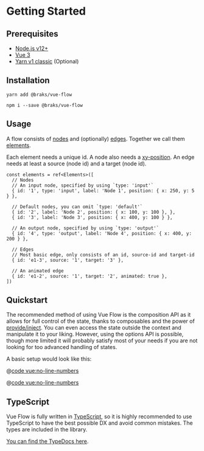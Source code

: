 # Getting Started

## Prerequisites

- [Node.js v12+](https://nodejs.org/)
- [Vue 3](https://vuejs.org/)
- [Yarn v1 classic](https://classic.yarnpkg.com/en/) (Optional)

## Installation

<CodeGroup>
  <CodeGroupItem title="YARN" active>

```bash:no-line-numbers
yarn add @braks/vue-flow
```

  </CodeGroupItem>


  <CodeGroupItem title="NPM">

```bash:no-line-numbers
npm i --save @braks/vue-flow
```

  </CodeGroupItem>
</CodeGroup>

## Usage

A flow consists of [<span class="font-bold text-blue-500">nodes</span>](https://types.vueflow.dev/interfaces/Node.html)
and (optionally) [<span class="font-bold text-purple-500">edges</span>](https://types.vueflow.dev/interfaces/Edge.html).
Together we call them
[<span class="font-bold text-green-500">elements</span>](https://types.vueflow.dev/modules.html#Elements).

<span class="font-bold text-blue-500">Each element needs a unique id.</span>
A node also needs a [xy-position](https://types.vueflow.dev/interfaces/XYPosition.html). An edge needs at least a
source (node id) and a target (node id).

```ts:no-line-numbers
const elements = ref<Elements>([
  // Nodes
  // An input node, specified by using `type: 'input'`
  { id: '1', type: 'input', label: 'Node 1', position: { x: 250, y: 5 } },

  // Default nodes, you can omit `type: 'default'`
  { id: '2', label: 'Node 2', position: { x: 100, y: 100 }, },
  { id: '3', label: 'Node 3', position: { x: 400, y: 100 } },

  // An output node, specified by using `type: 'output'`
  { id: '4', type: 'output', label: 'Node 4', position: { x: 400, y: 200 } },

  // Edges
  // Most basic edge, only consists of an id, source-id and target-id
  { id: 'e1-3', source: '1', target: '3' },

  // An animated edge
  { id: 'e1-2', source: '1', target: '2', animated: true },
])
```

## Quickstart

The recommended method of using Vue Flow is the composition API as it allows for full control of the state, thanks to
composables and the power of [provide/inject](https://vuejs.org/guide/components/provide-inject.html). You can even
access the state outside the context and manipulate it to your liking. However, using the options API is possible,
though more limited it will probably satisfy most of your needs if you are not looking for too advanced handling of
states.

A basic setup would look like this:

<CodeGroup>
  <CodeGroupItem title="Composition API" active>

@[code vue:no-line-numbers](../../../examples/src/Basic/Basic.vue)

  </CodeGroupItem>


  <CodeGroupItem title="Options API">

@[code vue:no-line-numbers](../../../examples/src/Basic/BasicOptionsAPI.vue)

  </CodeGroupItem>
</CodeGroup>

## TypeScript

Vue Flow is fully written in [TypeScript](https://www.typescriptlang.org/), so it is highly recommended to use TypeScript to have the best possible DX and
avoid common mistakes.
The types are included in the library.

[You can find the TypeDocs here](https://types.vueflow.dev/).
